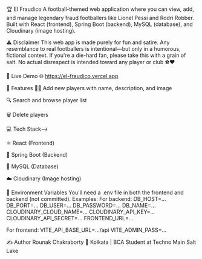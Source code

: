 🏆 El Fraudico
A football-themed web application where you can view, add, and manage legendary fraud footballers like Lionel Pessi and Rodri Robber.
Built with React (frontend), Spring Boot (backend), MySQL (database), and Cloudinary (image hosting).

⚠️ Disclaimer
This web app is made purely for fun and satire.
Any resemblance to real footballers is intentional—but only in a humorous, fictional context.
If you're a die-hard fan, please take this with a grain of salt. No actual disrespect is intended toward any player or club ⚽❤️


📸 Live Demo
🌐 https://el-fraudico.vercel.app

🚀 Features
🧑‍💻 Add new players with name, description, and image

🔍 Search and browse player list

🗑️ Delete players

💻 Tech Stack-->

⚛️ React (Frontend)

🧠 Spring Boot (Backend)

🐬 MySQL (Database)

☁️ Cloudinary (Image hosting)

🔧 Environment Variables
You'll need a .env file in both the frontend and backend (not committed).
Examples:
For backend:
DB_HOST=...
DB_PORT=...
DB_USER=...
DB_PASSWORD=...
DB_NAME=...
CLOUDINARY_CLOUD_NAME=...
CLOUDINARY_API_KEY=...
CLOUDINARY_API_SECRET=...
FRONTEND_URL=...


For frontend:
VITE_API_BASE_URL=.../api
VITE_ADMIN_PASS=...


✍️ Author
Rounak Chakraborty
📍 Kolkata | BCA Student at Techno Main Salt Lake
